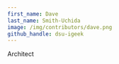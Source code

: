 ```yaml
---
first_name: Dave 
last_name: Smith-Uchida
image: /img/contributors/dave.png
github_handle: dsu-igeek
---
```

Architect

